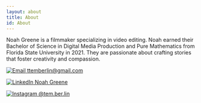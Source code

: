 ```yaml
---
layout: about
title: About
id: About
---
```



Noah Greene is a filmmaker specializing in video editing. Noah earned their Bachelor of Science
in Digital Media Production and Pure Mathematics from Florida
State University in 2021. They are passionate about crafting stories that 
foster creativity and compassion.


[![Email](../assets/email.png) ttemberlin@gmail.com](mailto:ttemberlin@gmail.com)

[![LinkedIn](../assets/linkedin.jpg) Noah Greene](https://www.linkedin.com/in/noah-greene-760091196/)

[![Instagram](../assets/instagram.png) @tem.ber.lin](https://instagram.com/tem.ber.lin?igshid=byqa48kh1rxv)
